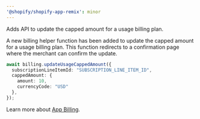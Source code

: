 ```yaml
---
'@shopify/shopify-app-remix': minor
---
```


Adds API to update the capped amount for a usage billing plan.

A new billing helper function has been added to update the capped amount for a usage billing plan. This function redirects to a confirmation page where the merchant can confirm the update.

```ts
await billing.updateUsageCappedAmount({
  subscriptionLineItemId: "SUBSCRIPTION_LINE_ITEM_ID",
  cappedAmount: {
    amount: 10,
    currencyCode: "USD"
  },
});
```

Learn more about [App Billing](https://shopify.dev/docs/apps/launch/billing/subscription-billing).